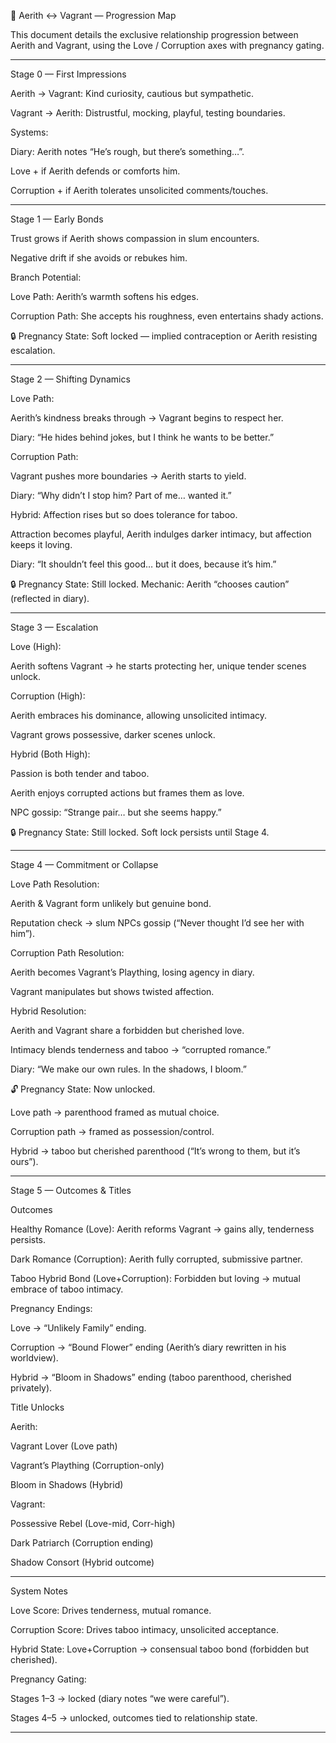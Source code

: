 🌸 Aerith ↔ Vagrant — Progression Map

This document details the exclusive relationship progression between Aerith and Vagrant, using the Love / Corruption axes with pregnancy gating.


---

Stage 0 — First Impressions

Aerith → Vagrant: Kind curiosity, cautious but sympathetic.

Vagrant → Aerith: Distrustful, mocking, playful, testing boundaries.


Systems:

Diary: Aerith notes “He’s rough, but there’s something…”.

Love + if Aerith defends or comforts him.

Corruption + if Aerith tolerates unsolicited comments/touches.



---

Stage 1 — Early Bonds

Trust grows if Aerith shows compassion in slum encounters.

Negative drift if she avoids or rebukes him.


Branch Potential:

Love Path: Aerith’s warmth softens his edges.

Corruption Path: She accepts his roughness, even entertains shady actions.


🔒 Pregnancy State: Soft locked — implied contraception or Aerith resisting escalation.


---

Stage 2 — Shifting Dynamics

Love Path:

Aerith’s kindness breaks through → Vagrant begins to respect her.

Diary: “He hides behind jokes, but I think he wants to be better.”


Corruption Path:

Vagrant pushes more boundaries → Aerith starts to yield.

Diary: “Why didn’t I stop him? Part of me… wanted it.”


Hybrid: Affection rises but so does tolerance for taboo.

Attraction becomes playful, Aerith indulges darker intimacy, but affection keeps it loving.

Diary: “It shouldn’t feel this good… but it does, because it’s him.”



🔒 Pregnancy State: Still locked. Mechanic: Aerith “chooses caution” (reflected in diary).


---

Stage 3 — Escalation

Love (High):

Aerith softens Vagrant → he starts protecting her, unique tender scenes unlock.


Corruption (High):

Aerith embraces his dominance, allowing unsolicited intimacy.

Vagrant grows possessive, darker scenes unlock.


Hybrid (Both High):

Passion is both tender and taboo.

Aerith enjoys corrupted actions but frames them as love.

NPC gossip: “Strange pair… but she seems happy.”



🔒 Pregnancy State: Still locked. Soft lock persists until Stage 4.


---

Stage 4 — Commitment or Collapse

Love Path Resolution:

Aerith & Vagrant form unlikely but genuine bond.

Reputation check → slum NPCs gossip (“Never thought I’d see her with him”).


Corruption Path Resolution:

Aerith becomes Vagrant’s Plaything, losing agency in diary.

Vagrant manipulates but shows twisted affection.


Hybrid Resolution:

Aerith and Vagrant share a forbidden but cherished love.

Intimacy blends tenderness and taboo → “corrupted romance.”

Diary: “We make our own rules. In the shadows, I bloom.”



🔓 Pregnancy State: Now unlocked.

Love path → parenthood framed as mutual choice.

Corruption path → framed as possession/control.

Hybrid → taboo but cherished parenthood (“It’s wrong to them, but it’s ours”).



---

Stage 5 — Outcomes & Titles

Outcomes

Healthy Romance (Love): Aerith reforms Vagrant → gains ally, tenderness persists.

Dark Romance (Corruption): Aerith fully corrupted, submissive partner.

Taboo Hybrid Bond (Love+Corruption): Forbidden but loving → mutual embrace of taboo intimacy.

Pregnancy Endings:

Love → “Unlikely Family” ending.

Corruption → “Bound Flower” ending (Aerith’s diary rewritten in his worldview).

Hybrid → “Bloom in Shadows” ending (taboo parenthood, cherished privately).



Title Unlocks

Aerith:

Vagrant Lover (Love path)

Vagrant’s Plaything (Corruption-only)

Bloom in Shadows (Hybrid)


Vagrant:

Possessive Rebel (Love-mid, Corr-high)

Dark Patriarch (Corruption ending)

Shadow Consort (Hybrid outcome)




---

System Notes

Love Score: Drives tenderness, mutual romance.

Corruption Score: Drives taboo intimacy, unsolicited acceptance.

Hybrid State: Love+Corruption → consensual taboo bond (forbidden but cherished).

Pregnancy Gating:

Stages 1–3 → locked (diary notes “we were careful”).

Stages 4–5 → unlocked, outcomes tied to relationship state.

---
